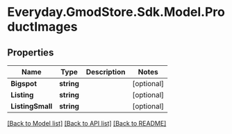 # Everyday.GmodStore.Sdk.Model.ProductImages

## Properties

Name | Type | Description | Notes
------------ | ------------- | ------------- | -------------
**Bigspot** | **string** |  | [optional] 
**Listing** | **string** |  | [optional] 
**ListingSmall** | **string** |  | [optional] 

[[Back to Model list]](../README.md#documentation-for-models) [[Back to API list]](../README.md#documentation-for-api-endpoints) [[Back to README]](../README.md)

